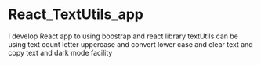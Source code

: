 # React_TextUtils_app
I develop React app to using boostrap and react library textUtils can be using text count letter uppercase and convert lower case and clear text and copy text and dark mode facility
